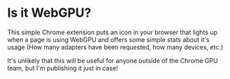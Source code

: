 # Is it WebGPU?

This simple Chrome extension puts an icon in your browser that lights up when a page is using WebGPU
and offers some simple stats about it's usage (How many adapters have been requested, how many
devices, etc.)

It's unlikely that this will be useful for anyone outside of the Chrome GPU team, but I'm publishing
it just in case!